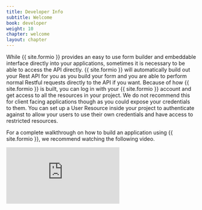 ```yaml
---
title: Developer Info
subtitle: Welcome
book: developer
weight: 10
chapter: welcome
layout: chapter
---
```

While {{ site.formio }} provides an easy to use form builder and embeddable interface directly into your applications, sometimes it is necessary to be able to access the API directly. {{ site.formio }} will automatically build out your Rest API for you as you build your form and you are able to perform normal Restful requests directly to the API if you want. Because of how {{ site.formio }} is built, you can log in with your {{ site.formio }} account and get access to all the resources in your project. We do not recommend this for client facing applications though as you could expose your credentials to them. You can set up a User Resource inside your project to authenticate against to allow your users to use their own credentials and have access to restricted resources.

For a complete walkthrough on how to build an application using {{ site.formio }}, we recommend watching the following video.

<div class="embed-responsive embed-responsive-16by9">
  <iframe class="embed-responsive-item" src="https://www.youtube.com/embed/zEvzW_sSXk0?rel=0&amp;showinfo=0" frameborder="0" allowfullscreen></iframe>
</div>
